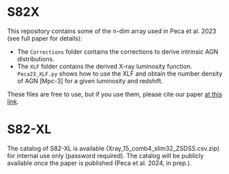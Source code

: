 # S82X

This repository contains some of the n-dim array used in Peca et al. 2023 (see full paper for details):
- The `Corrections` folder contains the corrections to derive intrinsic AGN distributions.
- The `XLF` folder contains the derived X-ray luminosity function. `Peca23_XLF.py` shows how to use the XLF and obtain the number density of AGN [Mpc-3] for a given luminosity and redshift.

These files are free to use, but if you use them, please cite our paper [at this link](https://ui.adsabs.harvard.edu/abs/2023ApJ...943..162P/abstract).





# S82-XL
The catalog of S82-XL is available (Xray_15_comb4_slim32_ZSDSS.csv.zip) for internal use only (password required). The catalog will be publicly available once the paper is published (Peca et al. 2024, in prep.).

